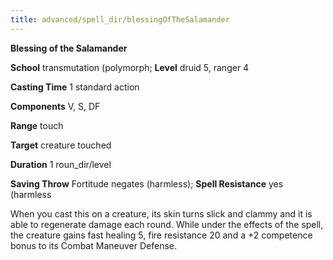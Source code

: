 ```yaml
---
title: advanced/spell_dir/blessingOfTheSalamander
---
```

 **Blessing of the Salamander**

**School** transmutation (polymorph; **Level** druid 5, ranger 4

**Casting Time** 1 standard action

**Components** V, S, DF

**Range** touch

**Target** creature touched

**Duration** 1 roun_dir/level

**Saving Throw** Fortitude negates (harmless); **Spell Resistance** yes (harmless

When you cast this on a creature, its skin turns slick and clammy and it is able to regenerate damage each round. While under the effects of the spell, the creature gains fast healing 5, fire resistance 20 and a +2 competence bonus to its Combat Maneuver Defense.

